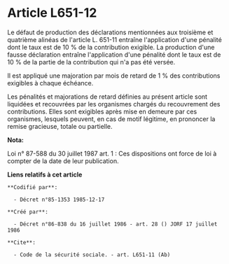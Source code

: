# Article L651-12

Le défaut de production des déclarations mentionnées aux troisième et quatrième alinéas de l'article L. 651-11 entraîne
l'application d'une pénalité dont le taux est de 10 % de la contribution exigible. La production d'une fausse déclaration
entraîne l'application d'une pénalité dont le taux est de 10 % de la partie de la contribution qui n'a pas été versée. 

Il est appliqué une majoration par mois de retard de 1 % des contributions exigibles à chaque échéance. 

Les pénalités et majorations de retard définies au présent article sont liquidées et recouvrées par les organismes chargés du
recouvrement des contributions. Elles sont exigibles après mise en demeure par ces organismes, lesquels peuvent, en cas de
motif légitime, en prononcer la remise gracieuse, totale ou partielle.

**Nota:**

Loi n° 87-588 du 30 juillet 1987 art. 1 : Ces dispositions ont force de loi à compter de la date de leur publication.

**Liens relatifs à cet article**

	**Codifié par**:

	  - Décret n°85-1353 1985-12-17

	**Créé par**:

	  - Décret n°86-838 du 16 juillet 1986 - art. 28 () JORF 17 juillet 1986

	**Cite**:

	  - Code de la sécurité sociale. - art. L651-11 (Ab)
